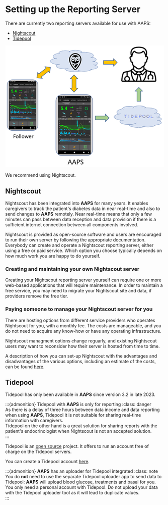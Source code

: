 # Setting up the Reporting Server

There are currently two reporting servers available for use with AAPS:

- [Nightscout](https://nightscout.github.io/)
- [Tidepool](https://www.tidepool.org/)

![Reporting Servers](../images/Building-the-App/ReportingServer.png)

We recommend using Nightscout.

## Nightscout

Nightscout has been integrated into **AAPS** for many years. It enables caregivers to track the patient's diabetes data in near real-time and also to send changes to **AAPS** remotely. Near real-time means that only a few minutes can pass between data reception and data provision if there is a sufficient internet connection between all components involved.

Nightscout is provided as open-source software and users are encouraged to run their own server by following the appropriate documentation. Everybody can create and operate a Nightscout reporting server, either using a free or paid service. Which option you choose typically depends on how much work you are happy to do yourself. 

### Creating and maintaining your own Nightscout server 

Creating your Nightscout reporting server yourself can require one or more web-based applications that will require maintenance. In order to maintain a free service, you may need to migrate your Nightscout site and data, if providers remove the free tier.

### Paying someone to manage your Nightscout server for you 
There are hosting options from different service providers who operates Nightscout for you, with a monthly fee. The costs are manageable, and you do not need to acquire any know-how or have any operating infrastructure. 

Nightscout managment options change reguarly, and existing Nightscout users may want to reconsider how their server is hosted from time to time.

A description of how you can set-up Nightscout with the advantages and disadvantages of the various options, including an estimate of the costs, can be found [here](https://nightscout.github.io/nightscout/new_user/#vendors-comparison-table).

## Tidepool

Tidepool has only been available in **AAPS** since version 3.2 in late 2023.

:::{admonition} Tidepool with **AAPS** is only for reporting
:class: danger  
As there is a delay of three hours between data income and data reporting when using **AAPS**, Tidepool it is not suitable for sharing real-time information with caregivers.  
Tidepool on the other hand is a great solution for sharing reports with the patient's endocrinologist when Nightscout is not an accepted solution.  
:::

Tidepool is an [open source](https://github.com/tidepool-org) project. It offers to run an account free of charge on the Tidepool servers.

You can create a Tidepool account [here](https://app.tidepool.org/signup).

:::{admonition} **AAPS** has an uploader for Tidepool integrated
:class: note
You do **not** need to use the separate Tidepool uploader app to send data to Tidepool: **AAPS** will upload blood glucose, treatments and basal for you. You only need a personal account with Tidepool. Do not upload your data with the Tidepool uploader tool as it will lead to duplicate values.  
:::